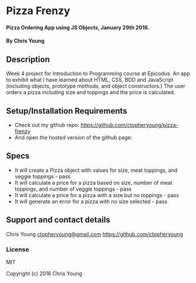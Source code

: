 # Pizza Frenzy

#### Pizza Ordering App using JS Objects, January 29th 2016.

#### By Chris Young

## Description

Week 4 project for Introduction to Programming course at Epicodus. An app to exhibit what I have learned about HTML, CSS, BDD and JavaScript (including objects, prototype methods, and object constructors.) The user orders a pizza including size and toppings and the price is calculated.

## Setup/Installation Requirements

* Check out my github repo: https://github.com/ctopheryoung/pizza-frenzy
* And open the hosted version of the github page:

## Specs

* It will create a Pizza object with values for size, meat toppings, and veggie toppings - pass
* It will calculate a price for a pizza based on size, number of meat toppings, and number of veggie toppings - pass
* It will calculate a price for a pizza with a size but no toppings - pass
* It will generate an error for a pizza with no size selected - pass


## Support and contact details

Chris Young
ctopheryoung@gmail.com
https://github.com/ctopheryoung

### License

MIT

Copyright (c) 2016 Chris Young
